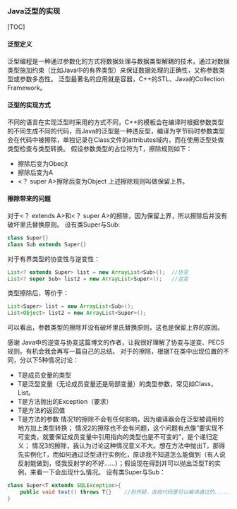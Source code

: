 ### Java泛型的实现
[TOC]
#### 泛型定义

泛型编程是一种通过参数化的方式将数据处理与数据类型解耦的技术，通过对数据类型施加约束（比如Java中的有界类型）来保证数据处理的正确性，又称参数类型或参数多态性。 
泛型最著名的应用就是容器，C++的STL、Java的Collection Framework。

####  泛型的实现方式

不同的语言在实现泛型时采用的方式不同，C++的模板会在编译时根据参数类型的不同生成不同的代码，而Java的泛型是一种违反型，编译为字节码时参数类型会在代码中被擦除，单独记录在Class文件的attributes域内，而在使用泛型处做类型检查与类型转换。 
假设参数类型的占位符为T，擦除规则如下：

* <T>擦除后变为Obecjt
* <? extends A>擦除后变为A
* <？ super A>擦除后变为Object
上述擦除规则叫做保留上界。

#### 擦除带来的问题

对于<？ extends A>和<？ super A>的擦除，因为保留上界，所以擦除后并没有破坏里氏替换原则。 
设有类Super与Sub:

```java
class Super{}
class Sub extends Super{}
```

对于有界类型的协变性与逆变性：

```java
List<? extends Super> list = new ArrayList<Sub>();  //协变
List<? super Sub> list2 = new ArrayList<Super>();   //逆变
```

类型擦除后，等价于：

```java
List<Super> list = new ArrayList<Sub>();
List<Object> list2 = new ArrayList<Super>(); 
```

可以看出，参数类型的擦除并没有破坏里氏替换原则，这也是保留上界的原因。

感谢 Java中的逆变与协变这篇博文的作者，让我很好理解了协变与逆变、PECS规则。有机会我会再写一篇自己的总结。
对于<T>的擦除，根据T在类中出现位置的不同，分以下5种情况讨论：

* T是成员变量的类型
* T是泛型变量（无论成员变量还是局部变量）的类型参数，常见如Class<T>，List<T>。
* T是方法抛出的Exception（要求<T extends Exception>）
* T是方法的返回值
* T是方法的参数
情况1的擦除不会有任何影响，因为编译器会在泛型被调用的地方加上类型转换； 
情况2的擦除也不会有问题，这个问题有点像“要实现不可变类，就要保证成员变量中引用指向的类型也是不可变的”，是个递归定义； 
情况3的擦除，我认为讨论这种情况意义不大。想在方法中抛出T，那得先实例化T，而如何通过泛型进行实例化，原谅我不知道怎么能做到（有人说反射能做到，怪我反射学的不好……）；假设现在得到并可以抛出泛型T的实例，来看一下会出现什么情况。 
设有类Super与Sub：
```java
class Super<T extends SQLException>{
    public void test() throws T{}    //别怀疑，这段代码是可以编译通过的......
}
```